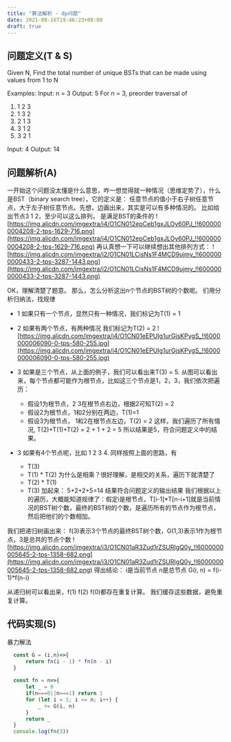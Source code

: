 ```yaml
---
title: "算法解析 - dp问题"
date: 2021-08-16T19:46:23+08:00
draft: true
---
```

## 问题定义(T & S)

Given N, Find the total number of unique BSTs that can be made using values from 1 to N

Examples:
Input: n = 3
Output: 5
For n = 3, preorder traversal of 
1. 1 2 3
2. 1 3 2
3. 2 1 3
4. 3 1 2
5. 3 2 1
   
Input: 4
Output: 14

## 问题解析(A)
一开始这个问题没太懂是什么意思，咋一想觉得就一种情况（思维定势了），什么是BST（binary search tree），它的定义是： 任意节点的值小于右子树任意节点，大于左子树任意节点。先想，边画出来，其实是可以有多种情况的。 比如给出节点3 1 2，至少可以这么排列， 是满足BST的条件的
![https://img.alicdn.com/imgextra/i4/O1CN012epCeb1gxJLOy60PJ_!!6000000004208-2-tps-1629-716.png](https://img.alicdn.com/imgextra/i4/O1CN012epCeb1gxJLOy60PJ_!!6000000004208-2-tps-1629-716.png)
再认真想一下可以继续想出其他排列方式：
![https://img.alicdn.com/imgextra/i2/O1CN01LCisNs1F4MCD9ujmy_!!6000000000433-2-tps-3287-1443.png](https://img.alicdn.com/imgextra/i2/O1CN01LCisNs1F4MCD9ujmy_!!6000000000433-2-tps-3287-1443.png)

OK，理解清楚了题意。 那么，怎么分析这出n个节点的BST树的个数呢。 们用分析归纳法，找规律

+ 1 如果只有一个节点，显然只有一种情况，我们标记为T(1) = 1
+ 2 如果有两个节点，有两种情况 我们标记为T(2) = 2
![https://img.alicdn.com/imgextra/i4/O1CN01eEPUIg1urGjsKPygS_!!6000000006090-0-tps-580-255.jpg](https://img.alicdn.com/imgextra/i4/O1CN01eEPUIg1urGjsKPygS_!!6000000006090-0-tps-580-255.jpg)
+ 3 如果是三个节点，从上面的例子，我们可以看出来T(3) = 5. 从图可以看出来，每个节点都可能作为根节点，比如这三个节点是1，2，3，我们依次把遍历： 
  * 假设1为根节点，2 3在根节点右边，根据2可知T(2) = 2
  * 假设2为根节点，1和2分别在两边，T(1)=1
  * 假设3为根节点， 1和2在根节点左边，T(2) = 2
这样，我们遍历了所有情况, T(2)+T(1)+T(2) = 2 + 1 + 2 = 5
所以结果是5，符合问题定义中的结果。 

+ 3 如果有4个节点呢，比如 1 2 3 4. 同样按照上面的思路，有
  + T(3)
  + T(1) * T(2) 为什么是相乘？很好理解，是相交的关系，遍历下就清楚了
  + T(2) * T(1)
  + T(3)
加起来： 5+2+2+5=14 结果符合问题定义的输出结果
我们根据以上的遍历，大概能知道规律了：假定i是根节点，T[i-1]*T[n-i+1]就是当前情况的BST树个数，最终的BST树的个数，是遍历所有的节点作为根节点，然后把他们的个数相加。

我们把递归树画出来： f(3)表示3个节点的最终BST树个数，G(1,3)表示1作为根节点，3是总共的节点个数
![https://img.alicdn.com/imgextra/i3/O1CN01aR3Zud1rZSURIgQ0y_!!6000000005645-2-tps-1358-682.png](https://img.alicdn.com/imgextra/i3/O1CN01aR3Zud1rZSURIgQ0y_!!6000000005645-2-tps-1358-682.png)
得出结论： i是当前节点 n是总节点
G(i, n) = f(i-1)*f(n-i)

从递归树可以看出来，f(1) f(2) f(0)都存在重复计算。 我们缓存这些数据，避免重复计算。
## 代码实现(S)

暴力解法
``` javascript
  const G = (i,n)=>{
      return fn(i - 1) * fn(n - i)
  }
  
  const fn = n=>{
      let _ = 0
      if(n===0||n===1) return 1
      for (let i = 1; i <= n; i++) {
          _ += G(i, n)
      }
      return _
  }
  console.log(fn(3))
```
